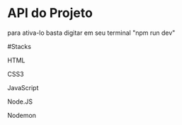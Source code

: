 # API do Projeto

para ativa-lo basta digitar em seu terminal "npm run dev"

#Stacks

 HTML

  CSS3

  JavaScript

  Node.JS

  Nodemon
